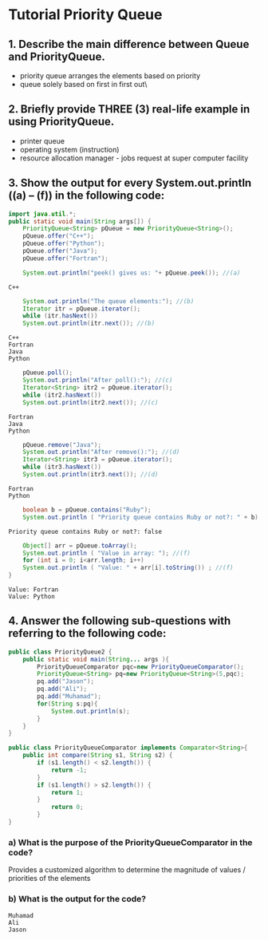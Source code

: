 # Tutorial Priority Queue

## 1. Describe the main difference between Queue and PriorityQueue.
- priority queue arranges the elements based on priority
- queue solely based on first in first out\

## 2. Briefly provide THREE (3) real-life example in using PriorityQueue.
- printer queue
- operating system (instruction)
- resource allocation manager - jobs request at super computer facility

## 3. Show the output for every System.out.println ((a) – (f)) in the following code:

``` java
import java.util.*;
public static void main(String args[]) {
    PriorityQueue<String> pQueue = new PriorityQueue<String>();
    pQueue.offer("C++");
    pQueue.offer("Python");
    pQueue.offer("Java");
    pQueue.offer("Fortran");

    System.out.println("peek() gives us: "+ pQueue.peek()); //(a)
```
```
C++
```

``` java
    System.out.println("The queue elements:"); //(b)
    Iterator itr = pQueue.iterator();
    while (itr.hasNext())
    System.out.println(itr.next()); //(b)
```
```
C++
Fortran
Java
Python
```

``` java
    pQueue.poll();
    System.out.println("After poll():"); //(c)
    Iterator<String> itr2 = pQueue.iterator();
    while (itr2.hasNext())
    System.out.println(itr2.next()); //(c)
```
```
Fortran
Java
Python
```

``` java
    pQueue.remove("Java");
    System.out.println("After remove():"); //(d)
    Iterator<String> itr3 = pQueue.iterator();
    while (itr3.hasNext())
    System.out.println(itr3.next()); //(d)
```
```
Fortran
Python
```

``` java
    boolean b = pQueue.contains("Ruby");
    System.out.println ( "Priority queue contains Ruby or not?: " + b); //(e)
```
```
Priority queue contains Ruby or not?: false
```

``` java
    Object[] arr = pQueue.toArray();
    System.out.println ( "Value in array: "); //(f)
    for (int i = 0; i<arr.length; i++)
    System.out.println ( "Value: " + arr[i].toString()) ; //(f)
}
```
```
Value: Fortran
Value: Python
```

## 4. Answer the following sub-questions with referring to the following code:
``` java
public class PriorityQueue2 {
    public static void main(String... args ){
        PriorityQueueComparator pqc=new PriorityQueueComparator();
        PriorityQueue<String> pq=new PriorityQueue<String>(5,pqc);
        pq.add("Jason");
        pq.add("Ali");
        pq.add("Muhamad");
        for(String s:pq){
            System.out.println(s);
        }
    }
}

public class PriorityQueueComparator implements Comparator<String>{
    public int compare(String s1, String s2) {
        if (s1.length() < s2.length()) {
            return -1;
        }
        if (s1.length() > s2.length()) {
            return 1;
        }
            return 0;
        }
}
```
### a) What is the purpose of the PriorityQueueComparator in the code?
Provides a customized algorithm to determine the magnitude of values / priorities of the elements

### b) What is the output for the code?
```
Muhamad
Ali
Jason
```
